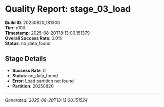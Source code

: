 # Quality Report: stage_03_load

**Build ID**: 20250820_181300  
**Tier**: n100  
**Timestamp**: 2025-08-20T18:13:00.151379  
**Overall Success Rate**: 0.0%  
**Status**: no_data_found

## Stage Details

- **Success Rate**: 0
- **Status**: no_data_found
- **Error**: Load partition not found
- **Partition**: 20250820

---
*Generated: 2025-08-20T18:13:00.151524*
